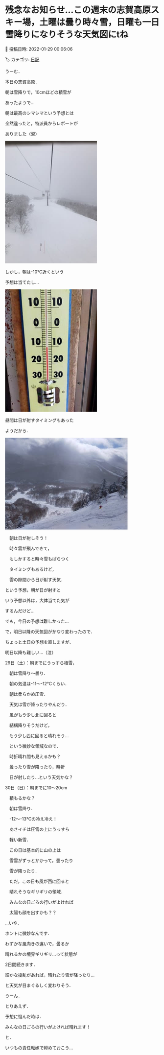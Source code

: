 # 残念なお知らせ…この週末の志賀高原スキー場，土曜は曇り時々雪，日曜も一日雪降りになりそうな天気図にtね

📅 投稿日時: 2022-01-29 00:06:06

🏷️ カテゴリ: [日記](cc4b5682fb7b8b144980957a978653fb0.md)

うーむ．


本日の志賀高原．


朝は雪降りで，10cmほどの積雪が


あったようで…


朝は最高のシマシマという予想とは


全然違ったと，特派員からレポートが


ありました（涙）




![7287dfc11907bb2b11abd651e44aaf63.jpg](images/7287dfc11907bb2b11abd651e44aaf63.jpg)







しかし，朝は-10℃近くという


予想は当てたし…




![fdc4be395f931203164004a4605ee66a.jpg](images/fdc4be395f931203164004a4605ee66a.jpg)







昼間は日が射すタイミングもあった


ようだから．




![3a4c70b259cf3b4b758c6fd5a2b28c74.jpg](images/3a4c70b259cf3b4b758c6fd5a2b28c74.jpg)







　朝は日が射しそう！


　時々雲が飛んできて，


　もしかすると時々雪もぱらつく


　タイミングもあるけど，


　雲の隙間から日が射す天気．


という予想，朝が日が射すと


いう予想以外は，大体当てた気が


するんだけど…





でも，今日の予想は難しかった…





で，明日以降の天気図がかなり変わったので．


ちょっと土日の予想を直しますが．


明日以降も難しい…（泣）





29日（土）：朝までにうっすら積雪，


　朝は雪降り～曇り．


　朝の気温は-11～-12℃くらい．


　朝は柔らかめ圧雪．


　天気は雪が降ったりやんだり．


　風がもう少し北に回ると


　結構降りそうだけど，


　もう少し西に回ると晴れそう…


　という微妙な領域なので．


　時折晴れ間も見えるかも？


　曇ったり雪が降ったり，時折


　日が射したり…という天気かな？





30日（日）：朝までに10～20cm


　積もるかな？


　朝は雪降り．


　-12～-13℃の冷え冷え！


　あさイチは圧雪の上にうっすら


　軽い新雪．


　この日は基本的に山の上は


　雪雲がずっとかかって，曇ったり


　雪が降ったり．


　ただ，この日も風が西に回ると


　晴れそうなギリギリの領域．


　みんなの日ごろの行いがよければ


　太陽も顔を出すかも？？





…いや．


ホントに微妙なんです．


わずかな風向きの違いで，曇るか


晴れるかの境界ギリギリ…って状態が


2日間続きます．


細かな擾乱があれば，晴れたり雪が降ったり…


と天気が目まぐるしく変わりそう．





うーん．


とりあえず．


予想に悩んだ時は．





みんなの日ごろの行いがよければ晴れます！





と．


いつもの責任転嫁で締めておこう…
